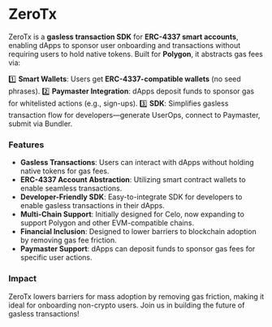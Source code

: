# ZeroTx

ZeroTx is a **gasless transaction SDK** for **ERC-4337 smart accounts**, enabling dApps to sponsor user onboarding and transactions without requiring users to hold native tokens. Built for **Polygon**, it abstracts gas fees via:

1️⃣ **Smart Wallets**: Users get **ERC-4337-compatible wallets** (no seed phrases).
2️⃣ **Paymaster Integration**: dApps deposit funds to sponsor gas for whitelisted actions (e.g., sign-ups).
3️⃣ **SDK**: Simplifies gasless transaction flow for developers—generate UserOps, connect to Paymaster, submit via Bundler.

### Features

- **Gasless Transactions**: Users can interact with dApps without holding native tokens for gas fees.
- **ERC-4337 Account Abstraction**: Utilizing smart contract wallets to enable seamless transactions.
- **Developer-Friendly SDK**: Easy-to-integrate SDK for developers to enable gasless transactions in their dApps.
- **Multi-Chain Support**: Initially designed for Celo, now expanding to support Polygon and other EVM-compatible chains.
- **Financial Inclusion**: Designed to lower barriers to blockchain adoption by removing gas fee friction.
- **Paymaster Support**: dApps can deposit funds to sponsor gas fees for specific user actions.

### Impact

ZeroTx lowers barriers for mass adoption by removing gas friction, making it ideal for onboarding non-crypto users. Join us in building the future of gasless transactions!
